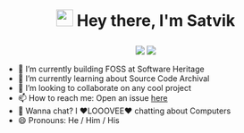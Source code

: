 # <p align = "center"> <img src="https://raw.githubusercontent.com/MartinHeinz/MartinHeinz/master/wave.gif" width="30"> Hey there, I'm Satvik </p>
<p align="center"> 
    <img src="https://badges.pufler.dev/repos/VickyMerzOwn"/>
    <img src="https://badges.pufler.dev/commits/monthly/VickyMerzOwn" />
</p> 

- 🔭 I’m currently building FOSS at Software Heritage
- 🌱 I’m currently learning about Source Code Archival
- 👯 I’m looking to collaborate on any cool project
- 📫 How to reach me: Open an issue [here](https://github.com/VickyMerzOwn/VickyMerzOwn/issues)
- 💬 Wanna chat? I ❤️LOOOVEE❤️ chatting about Computers
- 😄 Pronouns: He / Him / His

<!-- # <p align = "center"> <img src="https://raw.githubusercontent.com/MartinHeinz/MartinHeinz/master/wave.gif" width="30px"> Hey there, I'm Satvik </p>
<p align="center">
 
    <img src="https://badges.pufler.dev/repos/VickyMerzOwn"/>
    <img src="https://badges.pufler.dev/commits/monthly/VickyMerzOwn" />
</p> 

- 🔭 I’m currently building FOSS at Software Heritage
- 🌱 I’m currently learning about Source Code Archival
- 👯 I’m looking to collaborate on any cool project
- 📫 How to reach me: Open an issue [here](https://github.com/VickyMerzOwn/VickyMerzOwn/issues)
- 💬 Wanna chat? I ❤️LOOOVEE❤️ chatting about Computers
- 😄 Pronouns: He / Him / His
<p><img align="left" src="https://github-readme-stats.vercel.app/api/top-langs?username=ananyaiitbhilai&show_icons=true&locale=en&layout=compact" alt="VickyMerzOwn" /></p>

<p>&nbsp;<img align="center" src="https://github-readme-stats.vercel.app/api?username=ananyaiitbhilai&show_icons=true&locale=en" alt="VickyMerzOwn" /></p> -->
<!-- ![VickyMerzOwn's github stats](https://github-readme-stats.vercel.app/api?username=VickyMerzOwn&show_icons=true&hide_border=True)
[![Top Langs](https://github-readme-stats.vercel.app/api/top-langs/?username=VickyMerzOwn)](https://github.com/VickyMerzOwn/github-readme-stats) -->
<!-- [![Anurag's GitHub stats](https://github-readme-stats.vercel.app/api?username=anuraghazra)](https://github.com/anuraghazra/github-readme-stats) -->
<!--
**VickyMerzOwn/VickyMerzOwn** is a ✨ _special_ ✨ repository because its `README.md` (this file) appears on your GitHub profile.

Here are some ideas to get you started:




- 🤔 I’m looking for help with ...



- ⚡ Fun fact: ...
-->
